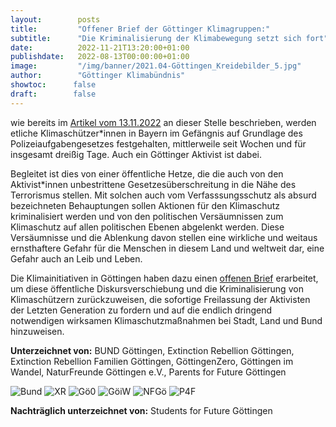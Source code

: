 ```yaml
---
layout:        posts
title:         "Offener Brief der Göttinger Klimagruppen:"
subtitle:      "Die Kriminalisierung der Klimabewegung setzt sich fort"
date:          2022-11-21T13:20:00+01:00
publishdate:   2022-08-13T00:00:00+01:00
image:         "/img/banner/2021.04-Göttingen_Kreidebilder_5.jpg"
author:        "Göttinger Klimabündnis"
showtoc:      false
draft:        false
---
```



wie bereits im [Artikel vom 13.11.2022](/post/2022-11-13_1343-die_kriminalisierung_der_klimabewegung_setzt_sich_fort-gökb/) an dieser Stelle beschrieben, werden
etliche Klimaschützer\*innen in Bayern im Gefängnis auf Grundlage des Polizeiaufgabengesetzes festgehalten, mittlerweile seit Wochen und für insgesamt dreißig Tage. Auch ein Göttinger Aktivist ist dabei.

Begleitet ist dies von einer öffentliche Hetze, die die auch von den
Aktivist\*innen unbestrittene Gesetzesüberschreitung in die Nähe des Terrorismus stellen. Mit solchen auch vom Verfasssungsschutz als absurd bezeichneten Behauptungen sollen Aktionen für den Klimaschutz kriminalisiert werden und von den politischen Versäumnissen zum Klimaschutz auf allen politischen Ebenen abgelenkt werden. Diese Versäumnisse und die Ablenkung davon stellen eine wirkliche und weitaus ernsthaftere Gefahr für die Menschen in diesem Land und weltweit dar, eine Gefahr auch an Leib und Leben.

Die Klimainitiativen in Göttingen haben dazu einen [offenen Brief](/documents/Die_Kriminalisierung_der_Klimabewegung_setzt_sich_fort-GöKB.pdf) erarbeitet, um diese öffentliche Diskursverschiebung und die Kriminalisierung von Klimaschützern zurückzuweisen, die sofortige Freilassung der Aktivisten der Letzten Generation zu fordern und auf die endlich dringend notwendigen wirksamen Klimaschutzmaßnahmen bei Stadt, Land und Bund hinzuweisen. 


**Unterzeichnet von:** 
BUND Göttingen, Extinction Rebellion Göttingen, Extinction Rebellion Familien Göttingen, GöttingenZero, Göttingen im Wandel, NaturFreunde Göttingen e.V.,  Parents for Future Göttingen

![Bund](/img/icon/bund_goe_tr.png)
![XR](/img/icon/xr_goe.png)
![Gö0](/img/icon/GoeZero_tr.png)
![GöiW](/img/icon/goe_im_wandel.png)
![NFGö](/img/icon/naturfreunde_goe.png)
![P4F](/img/icon/p4f_goe.png)

**Nachträglich unterzeichnet von:**
Students for Future Göttingen


